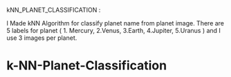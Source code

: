 kNN_PLANET_CLASSIFICATION :

I Made kNN Algorithm for classify planet name from planet image. There are 5 labels for planet ( 1. Mercury, 2.Venus, 3.Earth, 4.Jupiter, 5.Uranus ) and I use 3 images per planet.
# k-NN-Planet-Classification
